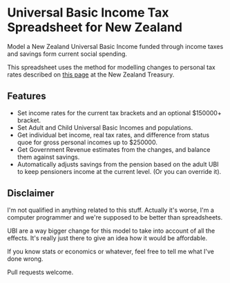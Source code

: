 # Universal Basic Income Tax Spreadsheet for New Zealand

Model a New Zealand Universal Basic Income funded through income taxes
and savings form current social spending. 

This spreadsheet uses the method for modelling changes to personal tax rates described on [this page](http://www.treasury.govt.nz/government/revenue/estimatesrevenueeffects/personal) at the New Zealand Treasury.


## Features

  - Set income rates for the current tax brackets and an optional 
    $150000+ bracket.
  - Set Adult and Child Universal Basic Incomes and populations.
  - Get individual bet income, real tax rates, and difference from status
    quoe for gross personal incomes up to $250000.
  - Get Government Revenue estimates from the changes, and balance them
    against savings.
  - Automatically adjusts savings from the pension based on the adult UBI to
    keep pensioners income at the current level. (Or you can override it).


## Disclaimer

I'm not qualified in anything related to this stuff. Actually it's
worse, I'm a computer programmer and we're supposed to be better than
spreadsheets.

UBI are a way bigger change for this model to take into account of all
the effects. It's really just there to give an idea how it would be
affordable.

If you know stats or economics or whatever, feel free to tell me what I've 
done wrong.  

Pull requests welcome. 


